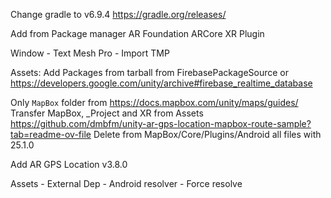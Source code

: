 Change gradle to v6.9.4
https://gradle.org/releases/

Add from Package manager
AR Foundation 
ARCore XR Plugin

Window - Text Mesh Pro - Import TMP

Assets:
Add Packages from tarball from FirebasePackageSource or https://developers.google.com/unity/archive#firebase_realtime_database

Only `MapBox` folder from https://docs.mapbox.com/unity/maps/guides/
Transfer MapBox, _Project and XR from Assets
https://github.com/dmbfm/unity-ar-gps-location-mapbox-route-sample?tab=readme-ov-file
Delete from MapBox/Core/Plugins/Android all files with 25.1.0

Add AR GPS Location v3.8.0

Assets - External Dep - Android resolver - Force resolve